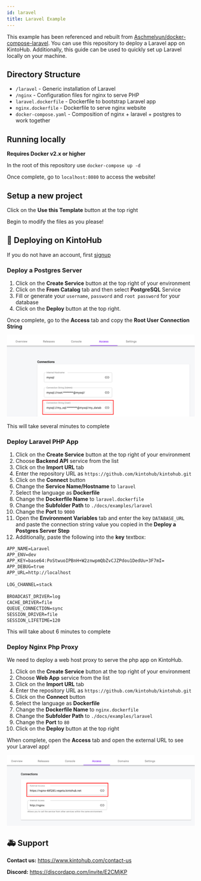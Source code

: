 ```yaml
---
id: laravel
title: Laravel Example
---
```


This example has been referenced and rebuilt from [Aschmelyun/docker-compose-laravel](https://github.com/aschmelyun/docker-compose-laravel).
You can use this repository to deploy a Laravel app on KintoHub.
Additionally, this guide can be used to quickly set up Laravel locally on your machine.

## Directory Structure

* `/laravel` - Generic installation of Laravel
* `/nginx` - Configuration files for nginx to serve PHP
* `laravel.dockerfile` - Dockerfile to bootstrap Laravel app
* `nginx.dockerfile` - Dockerfile to serve nginx website
* `docker-compose.yaml` - Composition of nginx + laravel + postgres to work together

## Running locally

**Requires Docker v2.x or higher**

In the root of this repository use `docker-compose up -d`

Once complete, go to `localhost:8080` to access the website!

## Setup a new project

Click on the **Use this Template** button at the top right

Begin to modify the files as you please!

## :rocket: Deploying on KintoHub

If you do not have an account, first [signup](https://www.kintohub.com)

### Deploy a Postgres Server

1. Click on the **Create Service** button at the top right of your environment
2. Click on the **From Catalog** tab and then select **PostgreSQL** Service
3. Fill or generate your `username`, `password` and `root password` for your database
4. Click on the **Deploy** button at the top right.

Once complete, go to the **Access** tab and copy the **Root User Connection String**

![My SQL](/img/anatomy/my-sql.png)

This will take several minutes to complete

### Deploy Laravel PHP App

1. Click on the **Create Service** button at the top right of your environment
2. Choose **Backend API** service from the list
3. Click on the **Import URL** tab
4. Enter the repository URL as `https://github.com/kintohub/kintohub.git`
5. Click on the **Connect** button
6. Change the **Service Name/Hostname** to `laravel`
7. Select the language as **Dockerfile**
8. Change the **Dockerfile Name** to `laravel.dockerfile`
9. Change the **Subfolder Path** to `./docs/examples/laravel`
10. Change the **Port** to `9000`
11. Open the **Environment Variables** tab and enter the key `DATABASE_URL` and paste the connection string value you copied in the **Deploy a Postgres Server Step**
12. Additionally, paste the following into the **key** textbox:

```
APP_NAME=Laravel
APP_ENV=dev
APP_KEY=base64:PoStwuoIPBnH+W2znwpmQbZvCJZPdou1DedUu+3F7mI=
APP_DEBUG=true
APP_URL=http://localhost

LOG_CHANNEL=stack

BROADCAST_DRIVER=log
CACHE_DRIVER=file
QUEUE_CONNECTION=sync
SESSION_DRIVER=file
SESSION_LIFETIME=120

```
This will take about 6 minutes to complete

### Deploy Nginx Php Proxy

We need to deploy a web host proxy to serve the php app on KintoHub.

1. Click on the **Create Service** button at the top right of your environment
2. Choose **Web App** service from the list
3. Click on the **Import URL** tab
4. Enter the repository URL as `https://github.com/kintohub/kintohub.git`
5. Click on the **Connect** button
6. Select the language as **Dockerfile**
6. Change the **Dockerfile Name** to `nginx.dockerfile`
7. Change the **Subfolder Path** to `./docs/examples/laravel`
8. Change the **Port** to `80`
9. Click on the **Deploy** button at the top right

When complete, open the **Access** tab and open the external URL to see your Laravel app!

![Laravel](/img/anatomy/laravel.png)

## :ambulance: Support

**Contact us:** https://www.kintohub.com/contact-us

**Discord:** https://discordapp.com/invite/E2CMjKP

